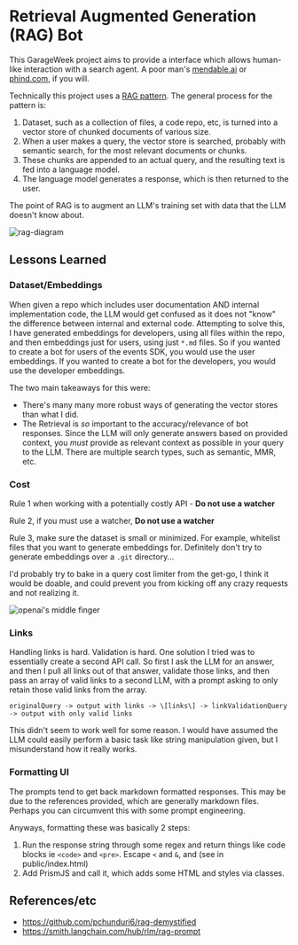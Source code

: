# Retrieval Augmented Generation (RAG) Bot

This GarageWeek project aims to provide a interface which allows human-like interaction with a search agent. A poor man's [mendable.ai](https://www.mendable.ai/) or [phind.com](https://phind.com), if you will.

Technically this project uses a [RAG pattern](https://eugeneyan.com/writing/llm-patterns/#retrieval-augmented-generation-to-add-knowledge). The general process for the pattern is:

1. Dataset, such as a collection of files, a code repo, etc, is turned into a vector store of chunked documents of various size.
2. When a user makes a query, the vector store is searched, probably with semantic search, for the most relevant documents or chunks.
3. These chunks are appended to an actual query, and the resulting text is fed into a language model.
4. The language model generates a response, which is then returned to the user.

The point of RAG is to augment an LLM's training set with data that the LLM doesn't know about.

![rag-diagram](https://docs.aws.amazon.com/images/sagemaker/latest/dg/images/jumpstart/jumpstart-fm-rag.jpg)

## Lessons Learned

### Dataset/Embeddings

When given a repo which includes user documentation AND internal implementation code, the LLM would get confused as it does not "know" the difference between internal and external code. Attempting to solve this, I have generated embeddings for developers, using all files within the repo, and then embeddings just for users, using just `*.md` files. So if you wanted to create a bot for users of the events SDK, you would use the user embeddings. If you wanted to create a bot for the developers, you would use the developer embeddings.

The two main takeaways for this were:
- There's many many more robust ways of generating the vector stores than what I did.
- The Retrieval is _so_ important to the accuracy/relevance of bot responses. Since the LLM will only generate answers based on provided context, you _must_ provide as relevant context as possible in your query to the LLM. There are multiple search types, such as semantic, MMR, etc.


### Cost

Rule 1 when working with a potentially costly API - **Do not use a watcher**

Rule 2, if you must use a watcher, **Do not use a watcher**

Rule 3, make sure the dataset is small or minimized. For example, whitelist files that you want to generate embeddings for. Definitely don't try to generate embeddings over a `.git` directory...

I'd probably try to bake in a query cost limiter from the get-go, I think it would be doable, and could prevent you from kicking off any crazy requests and not realizing it.

![openai's middle finger](https://github.com/sirugh/gw23-chat-bot/assets/1278869/be530d3f-2c21-45b3-88c6-084d2a01e42e)

### Links

Handling links is hard. Validation is hard. One solution I tried was to essentially create a second API call. So first I ask the LLM for an answer, and then I pull all links out of that answer, validate those links, and then pass an array of valid links to a second LLM, with a prompt asking to only retain those valid links from the array.

`originalQuery -> output with links -> \[links\] -> linkValidationQuery -> output with only valid links`

This didn't seem to work well for some reason. I would have assumed the LLM could easily perform a basic task like string manipulation given, but I misunderstand how it really works.

### Formatting UI

The prompts tend to get back markdown formatted responses. This may be due to the references provided, which are generally markdown files. Perhaps you can circumvent this with some prompt engineering.

Anyways, formatting these was basically 2 steps:

1. Run the response string through some regex and return things like code blocks ie `<code>` and `<pre>`. Escape `<` and `&`, and (see in public/index.html)
2. Add PrismJS and call it, which adds some HTML and styles via classes.

<!--
## Brainstorming Ideas (pre-hackathon)

- Generate a video summary and interactible GPT based on transcript text.
  -- include timestamps and links in response
  -- eg. https://experienceleague.adobe.com/docs/commerce-learn/tutorials/adobe-developer-app-builder/api-mesh/getting-started-api-mesh.html?lang=en

- Provide repo summary and interactible GPT based on repo link
  -- eg. https://github.com/AdobeDocs/commerce-webapi/blob/main/src/

- Provide a docs summary and interactibel GPT based on markdown files.
  -- eg. https://experienceleague.adobe.com/docs/commerce-learn/

- Generally, provide interactible GPT based on URL, scraping deeply within site.
-->
## References/etc

- https://github.com/pchunduri6/rag-demystified
- https://smith.langchain.com/hub/rlm/rag-prompt
